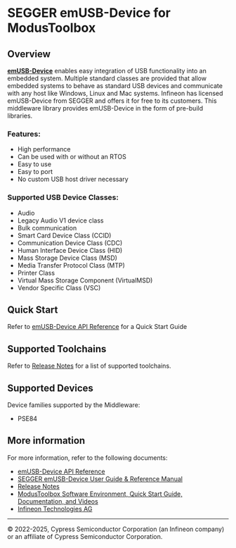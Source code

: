 # SEGGER emUSB-Device for ModusToolbox

## Overview

[<b>emUSB-Device</b>](https://www.segger.com/products/connectivity/emusb-device/) enables easy integration of USB functionality into an embedded system. Multiple standard classes are provided that allow embedded systems to behave as standard USB devices and communicate with any host like Windows, Linux and Mac systems. Infineon has licensed emUSB-Device from SEGGER and offers it for free to its customers. This middleware library provides emUSB-Device in the form of pre-build libraries.

### Features:

* High performance
* Can be used with or without an RTOS
* Easy to use
* Easy to port
* No custom USB host driver necessary

### Supported USB Device Classes:

* Audio
* Legacy Audio V1 device class
* Bulk communication
* Smart Card Device Class (CCID)
* Communication Device Class (CDC)
* Human Interface Device Class (HID)
* Mass Storage Device Class (MSD)
* Media Transfer Protocol Class (MTP)
* Printer Class
* Virtual Mass Storage Component (VirtualMSD)
* Vendor Specific Class (VSC)

## Quick Start

Refer to [emUSB-Device API Reference](https://infineon.github.io/emusb-device/html/index.html) for a Quick Start Guide

## Supported Toolchains

Refer to [Release Notes](./RELEASE.md) for a list of supported toolchains.

## Supported Devices

Device families supported by the Middleware:
* PSE84

## More information

For more information, refer to the following documents:
* [emUSB-Device API Reference](https://infineon.github.io/emusb-device/html/index.html)
* [SEGGER emUSB-Device User Guide & Reference Manual](./docs/UM09001_emUSBD.pdf)
* [Release Notes](./RELEASE.md)
* [ModusToolbox Software Environment, Quick Start Guide, Documentation, and Videos](https://www.infineon.com/cms/en/design-support/tools/sdk/modustoolbox-software/)
* [Infineon Technologies AG](https://www.infineon.com)

---
© 2022-2025, Cypress Semiconductor Corporation (an Infineon company) or an affiliate of Cypress Semiconductor Corporation.
